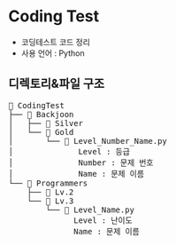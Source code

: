 # Coding Test
<ul>
  <li>코딩테스트 코드 정리</li>
  <li>사용 언어 : Python</li>
</ul>

## 디렉토리&파일 구조
<pre>
📂 CodingTest
├── 📂 Backjoon
│   ├── 📁 Silver
│   └── 📁 Gold
│       └── 📄 Level_Number_Name.py
│              Level : 등급
│              Number : 문제 번호
│              Name : 문제 이름
└── 📂 Programmers
    ├── 📁 Lv.2
    └── 📁 Lv.3
        └── 📄 Level_Name.py
              Level : 난이도
              Name : 문제 이름
</pre>
